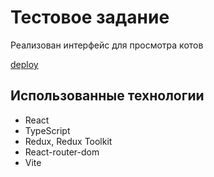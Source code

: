 # Тестовое задание

Реализован интерфейс для просмотра котов

[deploy](https://frontend-challenge-drab.vercel.app/)

## Использованные технологии

- React
- TypeScript
- Redux, Redux Toolkit
- React-router-dom
- Vite
